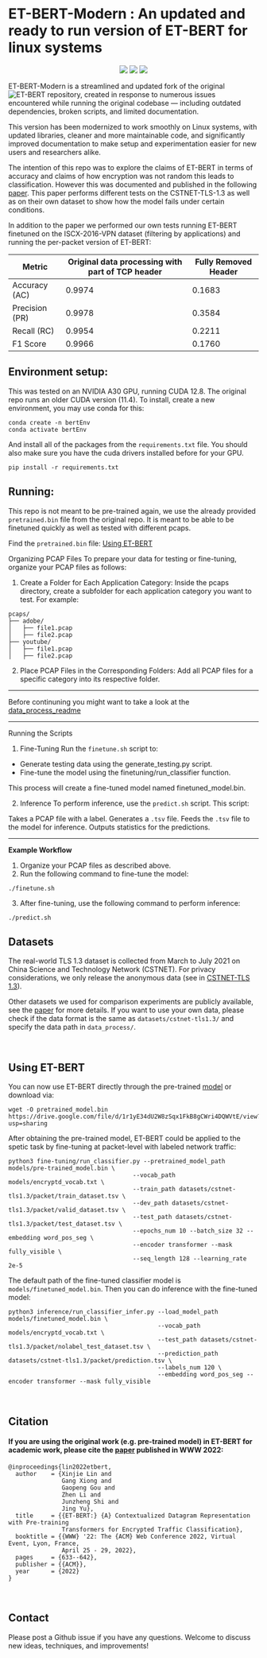 # ET-BERT-Modern : An updated and ready to run version of ET-BERT for linux systems 

<p align="center">
  <a href=''><img src='https://img.shields.io/badge/license-MIT-000000.svg'></a> 
  <a href='https://arxiv.org/abs/2202.06335'><img src='https://img.shields.io/badge/arXiv-1909.05658-<color>.svg'></a> 
  <a href='https://dl.acm.org/doi/10.1145/3485447.3512217' target='_blank'><img src="https://img.shields.io/badge/WWW'22-Paper-blue"></a>
</p>

ET-BERT-Modern is a streamlined and updated fork of the original ![ET-BERT](https://github.com/linwhitehat/ET-BERT) repository, created in response to numerous issues encountered while running the original codebase — including outdated dependencies, broken scripts, and limited documentation. 

This version has been modernized to work smoothly on Linux systems, with updated libraries, cleaner and more maintainable code, and significantly improved documentation to make setup and experimentation easier for new users and researchers alike. 


The intention of this repo was to explore the claims of ET-BERT in terms of accuracy and claims of how encryption was not random this leads to classification. However this was documented and published in the following [paper](https://arxiv.org/abs/2503.20093). This paper performs different tests on the CSTNET-TLS-1.3 as well as on their own dataset to show how the model fails under certain conditions.


In addition to the paper we performed our own tests running ET-BERT finetuned on the ISCX-2016-VPN dataset (filtering by applications) and running the per-packet version of ET-BERT:

| Metric           | Original data processing with part of TCP header | Fully Removed Header |
|------------------|-------------------------|----------------------|
| Accuracy (AC)    | 0.9974                  | 0.1683               |
| Precision (PR)   | 0.9978                  | 0.3584               |
| Recall (RC)      | 0.9954                  | 0.2211               |
| F1 Score         | 0.9966                  | 0.1760               |



## Environment setup:

This was tested on an NVIDIA A30 GPU, running CUDA 12.8. The original repo runs an older CUDA version (11.4). To install, create a new environment, you may use conda for this:
```
conda create -n bertEnv
conda activate bertEnv
```

And install all of the packages from the `requirements.txt` file.
You should also make sure you have the cuda drivers installed before for your GPU.
```
pip install -r requirements.txt
```



## Running:



This repo is not meant to be pre-trained again, we use the already provided `pretrained.bin` file from the original repo. It is meant to be able to be finetuned quickly as well as tested with different pcaps.

Find the `pretrained.bin` file: [Using ET-BERT](#using-et-bert)

Organizing PCAP Files
To prepare your data for testing or fine-tuning, organize your PCAP files as follows:

1. Create a Folder for Each Application Category:
Inside the pcaps directory, create a subfolder for each application category you want to test. For example:
```
pcaps/
├── adobe/
│   ├── file1.pcap
│   ├── file2.pcap
├── youtube/
│   ├── file1.pcap
│   ├── file2.pcap
```

2. Place PCAP Files in the Corresponding Folders:
Add all PCAP files for a specific category into its respective folder.

---

Before continuning you might want to take a look at the [data_process_readme](./data_process/README.md)

---

Running the Scripts
1. Fine-Tuning
Run the `finetune.sh` script to:

- Generate testing data using the generate_testing.py script.
- Fine-tune the model using the finetuning/run_classifier function.

This process will create a fine-tuned model named finetuned_model.bin.

2. Inference
To perform inference, use the `predict.sh` script. This script:

Takes a PCAP file with a label.
Generates a `.tsv` file.
Feeds the `.tsv` file to the model for inference.
Outputs statistics for the predictions.

---

**Example Workflow**
1. Organize your PCAP files as described above.
2. Run the following command to fine-tune the model:
```
./finetune.sh
```
3. After fine-tuning, use the following command to perform inference:
```
./predict.sh
```



## Datasets
The real-world TLS 1.3 dataset is collected from March to July 2021 on China Science and Technology Network (CSTNET). For privacy considerations, we only release the anonymous data (see in [CSTNET-TLS 1.3](CSTNET-TLS%201.3/readme.md)).

Other datasets we used for comparison experiments are publicly available, see the [paper](https://arxiv.org/abs/2202.06335) for more details. If you want to use your own data, please check if the data format is the same as `datasets/cstnet-tls1.3/` and specify the data path in `data_process/`.

<br/>

## Using ET-BERT
You can now use ET-BERT directly through the pre-trained [model](https://drive.google.com/file/d/1r1yE34dU2W8zSqx1FkB8gCWri4DQWVtE/view?usp=sharing) or download via:
```
wget -O pretrained_model.bin https://drive.google.com/file/d/1r1yE34dU2W8zSqx1FkB8gCWri4DQWVtE/view?usp=sharing
```

After obtaining the pre-trained model, ET-BERT could be applied to the spetic task by fine-tuning at packet-level with labeled network traffic:
```
python3 fine-tuning/run_classifier.py --pretrained_model_path models/pre-trained_model.bin \
                                   --vocab_path models/encryptd_vocab.txt \
                                   --train_path datasets/cstnet-tls1.3/packet/train_dataset.tsv \
                                   --dev_path datasets/cstnet-tls1.3/packet/valid_dataset.tsv \
                                   --test_path datasets/cstnet-tls1.3/packet/test_dataset.tsv \
                                   --epochs_num 10 --batch_size 32 --embedding word_pos_seg \
                                   --encoder transformer --mask fully_visible \
                                   --seq_length 128 --learning_rate 2e-5
```

The default path of the fine-tuned classifier model is `models/finetuned_model.bin`. Then you can do inference with the fine-tuned model:
```
python3 inference/run_classifier_infer.py --load_model_path models/finetuned_model.bin \
                                          --vocab_path models/encryptd_vocab.txt \
                                          --test_path datasets/cstnet-tls1.3/packet/nolabel_test_dataset.tsv \
                                          --prediction_path datasets/cstnet-tls1.3/packet/prediction.tsv \
                                          --labels_num 120 \
                                          --embedding word_pos_seg --encoder transformer --mask fully_visible
```
<br/>






## Citation
#### If you are using the original work (e.g. pre-trained model) in ET-BERT for academic work, please cite the [paper](https://dl.acm.org/doi/10.1145/3485447.3512217) published in WWW 2022:

```
@inproceedings{lin2022etbert,
  author    = {Xinjie Lin and
               Gang Xiong and
               Gaopeng Gou and
               Zhen Li and
               Junzheng Shi and
               Jing Yu},
  title     = {{ET-BERT:} {A} Contextualized Datagram Representation with Pre-training
               Transformers for Encrypted Traffic Classification},
  booktitle = {{WWW} '22: The {ACM} Web Conference 2022, Virtual Event, Lyon, France,
               April 25 - 29, 2022},
  pages     = {633--642},
  publisher = {{ACM}},
  year      = {2022}
}
```

<br/>

## Contact
Please post a Github issue if you have any questions. Welcome to discuss new ideas, techniques, and improvements!
